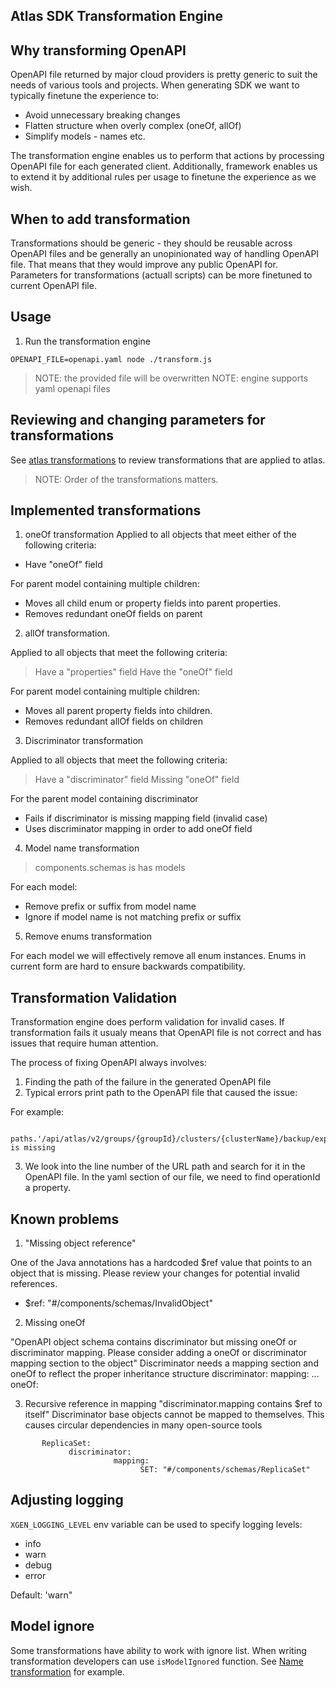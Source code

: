 ## Atlas SDK Transformation Engine

## Why transforming OpenAPI

OpenAPI file returned by major cloud providers is pretty generic to suit the needs of various tools and projects.
When generating SDK we want to typically finetune the experience to:

- Avoid unnecessary breaking changes
- Flatten structure when overly complex (oneOf, allOf)
- Simplify models - names etc.

The transformation engine enables us to perform that actions by processing OpenAPI file for each generated client.
Additionally, framework enables us to extend it by additional rules per usage to finetune the experience as we wish.

## When to add transformation

Transformations should be generic - they should be reusable across OpenAPI files and be generally an unopinionated way of
handling OpenAPI file. That means that they would improve any public OpenAPI for.
Parameters for transformations (actuall scripts) can be more finetuned to current OpenAPI file.

## Usage

1. Run the transformation engine

```
OPENAPI_FILE=openapi.yaml node ./transform.js
```

> NOTE: the provided file will be overwritten
> NOTE: engine supports yaml openapi files

## Reviewing and changing parameters for transformations

See [atlas transformations](./src/atlasTransformations.js) to review transformations
that are applied to atlas.

> NOTE: Order of the transformations matters.

## Implemented transformations

1. oneOf transformation
   Applied to all objects that meet either of the following criteria:

 - Have "oneOf" field

For parent model containing multiple children:

- Moves all child enum or property fields into parent properties.
- Removes redundant oneOf fields on parent

2. allOf transformation.

Applied to all objects that meet the following criteria:

> Have a "properties" field
> Have the "oneOf" field

For parent model containing multiple children:

- Moves all parent property fields into children.
- Removes redundant allOf fields on children

3. Discriminator transformation

Applied to all objects that meet the following criteria:

> Have a "discriminator" field
> Missing "oneOf" field

For the parent model containing discriminator

- Fails if discriminator is missing mapping field (invalid case)
- Uses discriminator mapping in order to add oneOf field

4. Model name transformation

> components.schemas is has models

For each model:

- Remove prefix or suffix from model name
- Ignore if model name is not matching prefix or suffix

5. Remove enums transformation

For each model we will effectively remove all enum instances.
Enums in current form are hard to ensure backwards compatibility.

## Transformation Validation

Transformation engine does perform validation for invalid cases.
If transformation fails it usualy means that OpenAPI file is not correct and has issues that require human attention.

The process of fixing OpenAPI always involves:

1. Finding the path of the failure in the generated OpenAPI file
2. Typical errors print path to the OpenAPI file that caused the issue:

For example:

```
   paths.'/api/atlas/v2/groups/{groupId}/clusters/{clusterName}/backup/exports'(post).requestBody.content is missing
```

3. We look into the line number of the URL path and search for it in the OpenAPI file. In the yaml section of our file, we need to find operationId a property.

## Known problems

1. "Missing object reference"

One of the Java annotations has a hardcoded $ref value that points to an object that is missing. Please review your changes for potential invalid references.

- $ref: "#/components/schemas/InvalidObject"

2. Missing oneOf

"OpenAPI object schema contains discriminator but missing oneOf or discriminator mapping. Please consider adding a oneOf or discriminator mapping section to the object"
Discriminator needs a mapping section and oneOf to reflect the proper inheritance structure
discriminator:
mapping:
...
oneOf:

3. Recursive reference in mapping
   "discriminator.mapping contains $ref to itself"
   Discriminator base objects cannot be mapped to themselves. This causes circular dependencies in many open-source tools

```
       ReplicaSet:
             discriminator:
                       mapping:
                             SET: "#/components/schemas/ReplicaSet"
```

## Adjusting logging

`XGEN_LOGGING_LEVEL` env variable can be used to specify logging levels:

- info
- warn
- debug
- error

Default: 'warn"

## Model ignore

Some transformations have ability to work with ignore list.
When writing transformation developers can use `isModelIgnored` function.
See [Name transformation](./src/transformations/name.js) for example.
